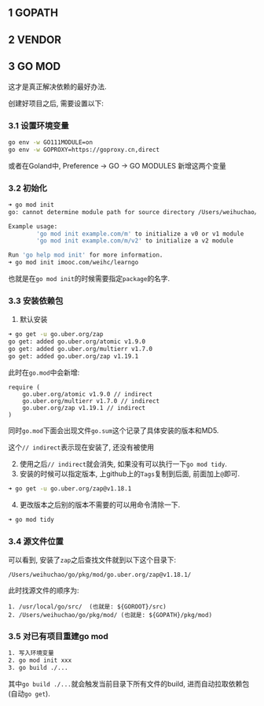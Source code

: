 ## 1 GOPATH

## 2 VENDOR

## 3 GO MOD

这才是真正解决依赖的最好办法.

创建好项目之后, 需要设置以下:

### 3.1 设置环境变量

```bash
go env -w GO111MODULE=on 
go env -w GOPROXY=https://goproxy.cn,direct
```

或者在Goland中, Preference -> GO -> GO MODULES 新增这两个变量

### 3.2 初始化

```bash
➜ go mod init
go: cannot determine module path for source directory /Users/weihuchao/work/study/golang/learngo (outside GOPATH, module path must be specified)

Example usage:
        'go mod init example.com/m' to initialize a v0 or v1 module
        'go mod init example.com/m/v2' to initialize a v2 module

Run 'go help mod init' for more information.
➜ go mod init imooc.com/weihc/learngo
```

也就是在`go mod init`的时候需要指定`package`的名字.

### 3.3 安装依赖包

1. 默认安装

```bash
➜ go get -u go.uber.org/zap
go get: added go.uber.org/atomic v1.9.0
go get: added go.uber.org/multierr v1.7.0
go get: added go.uber.org/zap v1.19.1
```

此时在`go.mod`中会新增:

```
require (
	go.uber.org/atomic v1.9.0 // indirect
	go.uber.org/multierr v1.7.0 // indirect
	go.uber.org/zap v1.19.1 // indirect
)
```

同时`go.mod`下面会出现文件`go.sum`这个记录了具体安装的版本和MD5.

这个`// indirect`表示现在安装了, 还没有被使用

2. 使用之后`// indirect`就会消失, 如果没有可以执行一下`go mod tidy`.
3. 安装的时候可以指定版本, 上github上的`Tags`复制到后面, 前面加上`@`即可.

```bash
➜ go get -u go.uber.org/zap@v1.18.1
```

4. 更改版本之后别的版本不需要的可以用命令清除一下.

```bash
➜ go mod tidy  
```

### 3.4 源文件位置

可以看到, 安装了`zap`之后查找文件就到以下这个目录下:

```
/Users/weihuchao/go/pkg/mod/go.uber.org/zap@v1.18.1/
```

此时找源文件的顺序为:

```
1. /usr/local/go/src/  (也就是: ${GOROOT}/src)
2. /Users/weihuchao/go/pkg/mod/ (也就是: ${GOPATH}/pkg/mod)
```

### 3.5 对已有项目重建go mod

```bash
1. 写入环境变量
2. go mod init xxx
3. go build ./...
```

其中`go build ./...`就会触发当前目录下所有文件的build, 进而自动拉取依赖包(自动`go get`).
